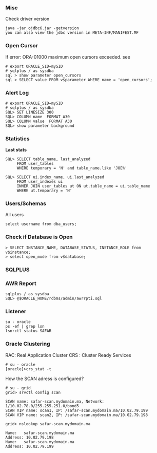 ### Misc

Check driver version

	java -jar ojdbc6.jar -getversion
	you can also view the jdbc version in META-INF/MANIFEST.MF 
	 

### Open Cursor
If error: ORA-01000 maximum open cursors exceeded. see  
 
    # export ORACLE_SID=mySID
	# sqlplus / as sysdba
    sql > show parameter open_cursors
	sql > SELECT value FROM v$parameter WHERE name = 'open_cursors';
	
### Alert Log
	# export ORACLE_SID=mySID
	# sqlplus / as sysdba
    SQL> SET LINESIZE 300
    SQL> COLUMN name  FORMAT A30
    SQL> COLUMN value  FORMAT A30
    SQL> show parameter background

### Statistics
**Last stats**
```
SQL> SELECT table_name, last_analyzed
     FROM user_tables
	 WHERE temporary = 'N' and table_name.like 'JOE%'

SQL> SELECT ui.index_name, ui.last_analyzed
	 FROM user_indexes ui
	 INNER JOIN user_tables ut ON ut.table_name = ui.table_name
	 WHERE ut.temporary = 'N'
```

### Users/Schemas
All users  

    select username from dba_users;

### Check if Database is Open
    > SELECT INSTANCE_NAME, DATABASE_STATUS, INSTANCE_ROLE from v$instance;
    > select open_mode from v$database;
	
### SQLPLUS

### AWR Report
    sqlplus / as sysdba
    SQL> @$ORACLE_HOME/rdbms/admin/awrrpti.sql
	
### Listener 
	su - oracle
	ps -ef | grep lsn
	lsnrctl status SAFAR
	
### Oracle Clustering 
RAC: Real Application Cluster
CRS : Cluster Ready Services

	# su - oracle
	[oracle]>crs_stat -t


How the SCAN adress is configured?
 
	# su - grid
	grid> srvctl config scan

	SCAN name: safar-scan.mydomain.ma, Network: 1/10.02.78.0/255.255.251.0/bond5
	SCAN VIP name: scan1, IP: /safar-scan.mydomain.ma/10.02.79.199
	SCAN VIP name: scan2, IP: /safar-scan.mydomain.ma/10.02.79.198

	grid> nslookup safar-scan.mydomain.ma

	Name:   safar-scan.mydomain.ma
	Address: 10.02.79.198
	Name:   safar-scan.mydomain.ma
	Address: 10.02.79.199

